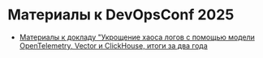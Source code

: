 # Материалы к DevOpsConf 2025

* [Материалы к докладу "Укрощение хаоса логов с помощью модели OpenTelemetry, Vector и ClickHouse, итоги за два года](/logs-chaos-handling-by-otel-vector-clickhouse)
